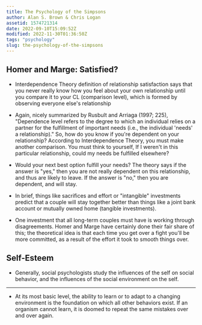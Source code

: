 ```yaml
---
title: The Psychology of the Simpsons
author: Alan S. Brown & Chris Logan
assetid: 1574721314
date: 2022-09-10T15:09:52Z
modified: 2022-11-30T01:36:50Z
tags: "psychology"
slug: the-psychology-of-the-simpsons
---
```


## Homer and Marge: Satisfied?

*  Interdependence Theory definition of relationship satisfaction says that you never really know how you feel about your own relationship until you compare it to your CL (comparison level), which is formed by observing everyone else's relationship

*  Again, nicely summarized by Rusbult and Arriaga (1997; 225), "Dependence level refers to the degree to which an individual relies on a partner for the fulfillment of important needs (i.e., the individual 'needs' a relationship)." So, how do you know if you're dependent on your relationship? According to Interdependence Theory, you must make another comparison. You must think to yourself, If I weren't in this particular relationship, could my needs be fulfilled elsewhere?

*  Would your next best option fulfill your needs? The theory says if the answer is "yes," then you are not really dependent on this relationship, and thus are likely to leave. If the answer is "no," then you are dependent, and will stay.

*  In brief, things like sacrifices and effort or "intangible" investments predict that a couple will stay together better than things like a joint bank account or mutually owned home (tangible investments).

*  One investment that all long-term couples must have is working through disagreements. Homer and Marge have certainly done their fair share of this; the theoretical idea is that each time you get over a fight you'll be more committed, as a result of the effort it took to smooth things over.

## Self-Esteem

*  Generally, social psychologists study the influences of the self on social behavior, and the influences of the social environment on the self.

---

*  At its most basic level, the ability to learn or to adapt to a changing environment is the foundation on which all other behaviors exist. If an organism cannot learn, it is doomed to repeat the same mistakes over and over again.

